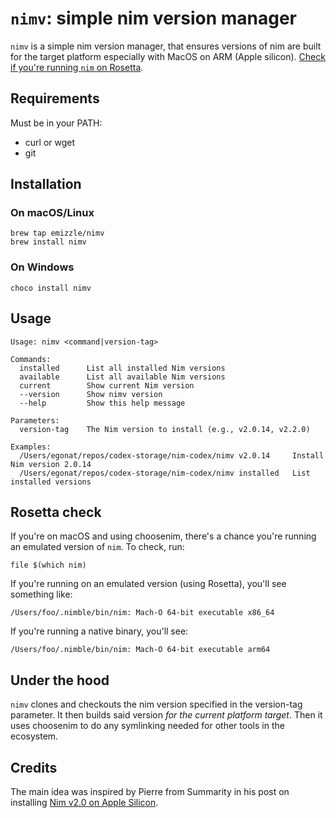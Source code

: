 # `nimv`: simple nim version manager

`nimv` is a simple nim version manager, that ensures versions of nim are built
for the target platform especially with MacOS on ARM (Apple silicon). [Check if
you're running `nim` on Rosetta](#rosetta-check).

## Requirements

Must be in your PATH:
- curl or wget
- git

## Installation

### On macOS/Linux

```shell
brew tap emizzle/nimv
brew install nimv
```

### On Windows

```shell
choco install nimv
```

## Usage

```shell
Usage: nimv <command|version-tag>

Commands:
  installed      List all installed Nim versions
  available      List all available Nim versions
  current        Show current Nim version
  --version      Show nimv version
  --help         Show this help message

Parameters:
  version-tag    The Nim version to install (e.g., v2.0.14, v2.2.0)

Examples:
  /Users/egonat/repos/codex-storage/nim-codex/nimv v2.0.14     Install Nim version 2.0.14
  /Users/egonat/repos/codex-storage/nim-codex/nimv installed   List installed versions
```


## Rosetta check

If you're on macOS and using choosenim, there's a chance you're running an
emulated version of `nim`. To check, run:
```shell
file $(which nim)
```
If you're running on an emulated version (using Rosetta), you'll see something like:
```shell
/Users/foo/.nimble/bin/nim: Mach-O 64-bit executable x86_64
```
If you're running a native binary, you'll see:
```shell
/Users/foo/.nimble/bin/nim: Mach-O 64-bit executable arm64
```

## Under the hood

`nimv` clones and checkouts the nim version specified in the version-tag
parameter. It then builds said version *for the current platform target*. Then
it uses choosenim to do any symlinking needed for other tools in the ecosystem.

## Credits

The main idea was inspired by Pierre from Summarity in his post on installing
[Nim v2.0 on Apple Silicon](https://summarity.com/nim-2-m1).